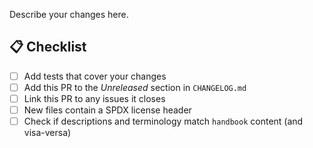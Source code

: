Describe your changes here.

## 📋 Checklist

- [ ] Add tests that cover your changes
- [ ] Add this PR to the _Unreleased_ section in `CHANGELOG.md`
- [ ] Link this PR to any issues it closes
- [ ] New files contain a SPDX license header
- [ ] Check if descriptions and terminology match `handbook` content (and visa-versa) 

